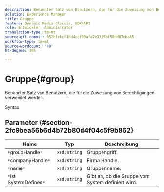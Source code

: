 ```yaml
---
description: Benannter Satz von Benutzern, die für die Zuweisung von Berechtigungen verwendet werden.
solution: Experience Manager
title: Gruppe
feature: Dynamic Media Classic, SDK/API
role: Entwickler, Administrator
translation-type: tm+mt
source-git-commit: 052bfcbcf1bd4ccf60afa7e3325bf58dd07cba85
workflow-type: tm+mt
source-wordcount: '49'
ht-degree: 16%

---
```



# Gruppe{#group}

Benannter Satz von Benutzern, die für die Zuweisung von Berechtigungen verwendet werden.

Syntax

## Parameter {#section-2fc9bea56b6d4b72b80d4f04c5f9b862}

| Name | Typ | Beschreibung |
|---|---|---|
| `*`groupHandle`*` | `xsd:string` | Gruppengriff. |
| `*`companyHandle`*` | `xsd:string` | Firma Handle. |
| `*`name`*` | `xsd:string` | Gruppenname. |
| `*`ist SystemDefined`*` | `xsd:string` | Gibt an, ob die Gruppe vom System definiert wird. |

